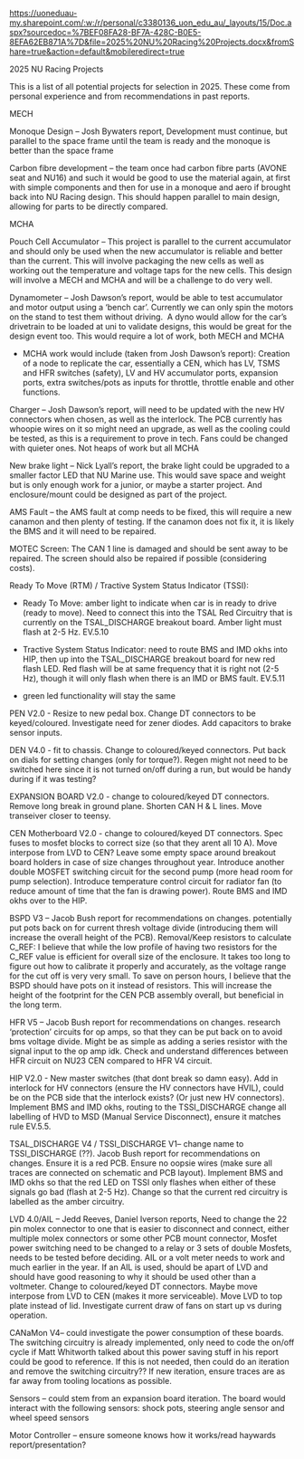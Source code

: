 
https://uoneduau-my.sharepoint.com/:w:/r/personal/c3380136_uon_edu_au/_layouts/15/Doc.aspx?sourcedoc=%7BEF08FA28-BF7A-428C-B0E5-8EFA62EB871A%7D&file=2025%20NU%20Racing%20Projects.docx&fromShare=true&action=default&mobileredirect=true


2025 NU Racing Projects 

This is a list of all potential projects for selection in 2025. These come from personal experience and from recommendations in past reports. 

MECH 

Monoque Design – Josh Bywaters report, Development must continue, but parallel to the space frame until the team is ready and the monoque is better than the space frame 

Carbon fibre development – the team once had carbon fibre parts (AVONE seat and NU16) and such it would be good to use the material again, at first with simple components and then for use in a monoque and aero if brought back into NU Racing design. This should happen parallel to main design, allowing for parts to be directly compared. 

MCHA 

Pouch Cell Accumulator – This project is parallel to the current accumulator and should only be used when the new accumulator is reliable and better than the current. This will involve packaging the new cells as well as working out the temperature and voltage taps for the new cells. This design will involve a MECH and MCHA and will be a challenge to do very well. 

Dynamometer – Josh Dawson’s report, would be able to test accumulator and motor output using a ‘bench car’. Currently we can only spin the motors on the stand to test them without driving.  A dyno would allow for the car’s drivetrain to be loaded at uni to validate designs, this would be great for the design event too. This would require a lot of work, both MECH and MCHA 

- MCHA work would include (taken from Josh Dawson’s report): Creation of a node to replicate the car, essentially a CEN, which has LV, TSMS and HFR switches (safety), LV and HV accumulator ports, expansion ports, extra switches/pots as inputs for throttle, throttle enable and other functions. 
    

Charger – Josh Dawson’s report, will need to be updated with the new HV connectors when chosen, as well as the interlock. The PCB currently has whoopie wires on it so might need an upgrade, as well as the cooling could be tested, as this is a requirement to prove in tech. Fans could be changed with quieter ones. Not heaps of work but all MCHA    

New brake light – Nick Lyall’s report, the brake light could be upgraded to a smaller factor LED that NU Marine use. This would save space and weight but is only enough work for a junior, or maybe a starter project. And enclosure/mount could be designed as part of the project. 

AMS Fault – the AMS fault at comp needs to be fixed, this will require a new canamon and then plenty of testing. If the canamon does not fix it, it is likely the BMS and it will need to be repaired. 

MOTEC Screen: The CAN 1 line is damaged and should be sent away to be repaired. The screen should also be repaired if possible (considering costs). 

Ready To Move (RTM) / Tractive System Status Indicator (TSSI): 

- Ready To Move: amber light to indicate when car is in ready to drive (ready to move). Need to connect this into the TSAL Red Circuitry that is currently on the TSAL_DISCHARGE breakout board. Amber light must flash at 2-5 Hz. EV.5.10 

- Tractive System Status Indicator: need to route BMS and IMD okhs into HIP, then up into the TSAL_DISCHARGE breakout board for new red flash LED. Red flash will be at same frequency that it is right not (2-5 Hz), though it will only flash when there is an IMD or BMS fault. EV.5.11 

- green led functionality will stay the same 

PEN V2.0 - Resize to new pedal box. Change DT connectors to be keyed/coloured. Investigate need for zener diodes. Add capacitors to brake sensor inputs. 

DEN V4.0 - fit to chassis. Change to coloured/keyed connectors. Put back on dials for setting changes (only for torque?). Regen might not need to be switched here since it is not turned on/off during a run, but would be handy during if it was testing?  

EXPANSION BOARD V2.0 - change to coloured/keyed DT connectors. Remove long break in ground plane. Shorten CAN H & L lines. Move transeiver closer to teensy. 

CEN Motherboard V2.0 - change to coloured/keyed DT connectors. Spec fuses to mosfet blocks to correct size (so that they arent all 10 A). Move interpose from LVD to CEN? Leave some empty space around breakout board holders in case of size changes throughout year. Introduce another double MOSFET switching circuit for the second pump (more head room for pump selection). Introduce temperature control circuit for radiator fan (to reduce amount of time that the fan is drawing power). Route BMS and IMD okhs over to the HIP. 

BSPD V3 – Jacob Bush report for recommendations on changes. potentially put pots back on for current thresh voltage divide (introducing them will increase the overall height of the PCB). Removal/Keep resistors to calculate C_REF: I believe that while the low profile of having two resistors for the C_REF value is efficient for overall size of the enclosure. It takes too long to figure out how to calibrate it properly and accurately, as the voltage range for the cut off is very very small. To save on person hours, I believe that the BSPD should have pots on it instead of resistors. This will increase the height of the footprint for the CEN PCB assembly overall, but beneficial in the long term. 

HFR V5 – Jacob Bush report for recommendations on changes. research ‘protection’ circuits for op amps, so that they can be put back on to avoid bms voltage divide. Might be as simple as adding a series resistor with the signal input to the op amp idk. Check and understand differences between HFR circuit on NU23 CEN compared to HFR V4 circuit. 

HIP V2.0 - New master switches (that dont break so damn easy). Add in interlock for HV connectors (ensure the HV connectors have HVIL), could be on the PCB side that the interlock exists? (Or just new HV connectors). Implement BMS and IMD okhs, routing to the TSSI_DISCHARGE change all labelling of HVD to MSD (Manual Service Disconnect), ensure it matches rule EV.5.5. 

TSAL_DISCHARGE V4 / TSSI_DISCHARGE V1– change name to TSSI_DISCHARGE (??). Jacob Bush report for recommendations on changes. Ensure it is a red PCB. Ensure no oopsie wires (make sure all traces are connected on schematic and PCB layout). Implement BMS and IMD okhs so that the red LED on TSSI only flashes when either of these signals go bad (flash at 2-5 Hz). Change so that the current red circuitry is labelled as the amber circuitry. 

LVD 4.0/AIL – Jedd Reeves, Daniel Iverson reports, Need to change the 22 pin molex connector to one that is easier to disconnect and connect, either multiple molex connectors or some other PCB mount connector, Mosfet power switching need to be changed to a relay or 3 sets of double Mosfets, needs to be tested before deciding. AIL or a volt meter needs to work and much earlier in the year. If an AIL is used, should be apart of LVD and should have good reasoning to why it should be used other than a voltmeter. Change to coloured/keyed DT connectors. Maybe move interpose from LVD to CEN (makes it more serviceable). Move LVD to top plate instead of lid. Investigate current draw of fans on start up vs during operation. 

CANaMon V4– could investigate the power consumption of these boards. The switching circuitry is already implemented, only need to code the on/off cycle if Matt Whitworth talked about this power saving stuff in his report could be good to reference. If this is not needed, then could do an iteration and remove the switching circuitry?? If new iteration, ensure traces are as far away from tooling locations as possible.  

Sensors – could stem from an expansion board iteration. The board would interact with the following sensors: shock pots, steering angle sensor and wheel speed sensors 

Motor Controller – ensure someone knows how it works/read haywards report/presentation?